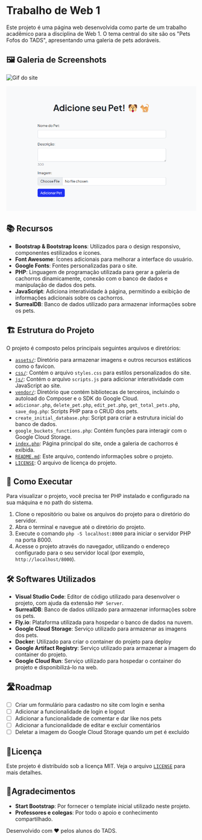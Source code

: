 # Trabalho de Web 1

Este projeto é uma página web desenvolvida como parte de um trabalho acadêmico para a disciplina de Web 1. O tema central do site são os "Pets Fofos do TADS", apresentando uma galeria de pets adoráveis.

## 🖼️ Galeria de Screenshots

![Gif do site](./assets/msedge_2rz9YuWhbc.gif)

![Adicionar um Pet](./assets/adicionar_pet.png)

## 📚 Recursos

- **Bootstrap & Bootstrap Icons**: Utilizados para o design responsivo, componentes estilizados e ícones.
- **Font Awesome**: Ícones adicionais para melhorar a interface do usuário.
- **Google Fonts**: Fontes personalizadas para o site.
- **PHP**: Linguagem de programação utilizada para gerar a galeria de cachorros dinamicamente, conexão com o banco de dados e manipulação de dados dos pets.
- **JavaScript**: Adiciona interatividade à página, permitindo a exibição de informações adicionais sobre os cachorros.
- **SurrealDB**: Banco de dados utilizado para armazenar informações sobre os pets.

## 🏗 Estrutura do Projeto

O projeto é composto pelos principais seguintes arquivos e diretórios:

- [`assets/`](./assets): Diretório para armazenar imagens e outros recursos estáticos como o favicon.
- [`css/`](./css): Contém o arquivo `styles.css` para estilos personalizados do site.
- [`js/`](./js): Contém o arquivo `scripts.js` para adicionar interatividade com JavaScript ao site.
- [`vendor/`](./vendor): Diretório que contém bibliotecas de terceiros, incluindo o autoload do Composer e o SDK do Google Cloud.
- `adicionar.php`, `delete_pet.php`, `edit_pet.php`, `get_total_pets.php`, `save_dog.php`: Scripts PHP para o CRUD dos pets.
- `create_initial_database.php`: Script para criar a estrutura inicial do banco de dados.
- `google_buckets_functions.php`: Contém funções para interagir com o Google Cloud Storage.
- [`index.php`](./index.php): Página principal do site, onde a galeria de cachorros é exibida.
- [`README.md`](./README.md): Este arquivo, contendo informações sobre o projeto.
- [`LICENSE`](./LICENSE): O arquivo de licença do projeto.

## 🚀 Como Executar

Para visualizar o projeto, você precisa ter PHP instalado e configurado na sua máquina e no path do sistema.

1. Clone o repositório ou baixe os arquivos do projeto para o diretório do servidor.
2. Abra o terminal e navegue até o diretório do projeto.
3. Execute o comando `php -S localhost:8000` para iniciar o servidor PHP na porta 8000.
2. Acesse o projeto através do navegador, utilizando o endereço configurado para o seu servidor local (por exemplo, `http://localhost/8000`).

## 🛠 Softwares Utilizados

- **Visual Studio Code**: Editor de código utilizado para desenvolver o projeto, com ajuda da extensão `PHP Server`.
- **SurrealDB**: Banco de dados utilizado para armazenar informações sobre os pets.
- **Fly.io**: Plataforma utilizada para hospedar o banco de dados na nuvem.
- **Google Cloud Storage**: Serviço utilizado para armazenar as imagens dos pets.
- **Docker**: Utilizado para criar o container do projeto para deploy
- **Google Artifact Registry**: Serviço utilizado para armazenar a imagem do container do projeto.
- **Google Cloud Run**: Serviço utilizado para hospedar o container do projeto e disponibilizá-lo na web.

## 🛣Roadmap

- [ ] Criar um formulário para cadastro no site com login e senha
- [ ] Adicionar a funcionalidade de login e logout
- [ ] Adicionar a funcionalidade de comentar e dar like nos pets
- [ ] Adicionar a funcionalidade de editar e excluir comentários
- [ ] Deletar a imagem do Google Cloud Storage quando um pet é excluído

## 📜Licença

Este projeto é distribuído sob a licença MIT. Veja o arquivo [`LICENSE`](./LICENSE) para mais detalhes.

## 👏Agradecimentos

- **Start Bootstrap**: Por fornecer o template inicial utilizado neste projeto.
- **Professores e colegas**: Por todo o apoio e conhecimento compartilhado.

Desenvolvido com ❤️ pelos alunos do TADS.